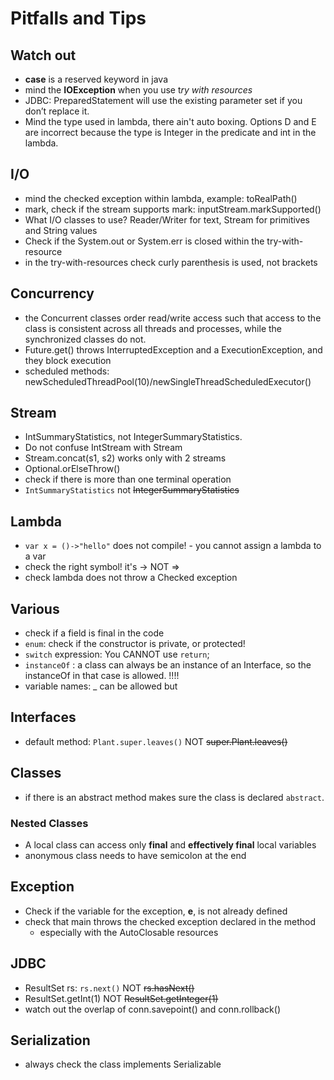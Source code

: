 # Pitfalls and Tips
## Watch out
- **case** is a reserved keyword in java
- mind the **IOException** when you use t*ry with resources*
- JDBC: PreparedStatement will use the existing parameter set if you don’t replace it.
- Mind the type used in lambda, there ain't auto boxing. Options D and E are incorrect because the type is Integer in the predicate and int in the lambda.

## I/O
- mind the checked exception within lambda, example: toRealPath()
- mark, check if the stream supports mark: inputStream.markSupported()
- What I/O classes to use? Reader/Writer for text, Stream for primitives and String values
- Check if the System.out or System.err is closed within the try-with-resource
- in the try-with-resources check curly parenthesis is used, not brackets

## Concurrency
- the Concurrent classes order read/write access such that access to the class is consistent 
across all threads and processes, while the synchronized classes do not. 
- Future.get() throws  InterruptedException and a  ExecutionException, and they block execution 
- scheduled methods: newScheduledThreadPool(10)/newSingleThreadScheduledExecutor()

## Stream
-  IntSummaryStatistics, not IntegerSummaryStatistics. 
-  Do not confuse IntStream with Stream<Integer>
- Stream.concat(s1, s2) works only with 2 streams
- Optional.orElseThrow()
- check if there is more than one terminal operation
- `IntSummaryStatistics` not ~~IntegerSummaryStatistics~~
## Lambda
- `var x = ()->"hello"` does not compile! - you cannot assign a lambda to a var
- check the right symbol! it's -> NOT =>
- check lambda does not throw a Checked exception

## Various
- check if a field is final in the code
- `enum`: check if the constructor is private, or protected!
- `switch` expression: You CANNOT use `return`;
- `instanceOf` : a class can always be an instance of an Interface, so the instanceOf in that case is allowed. !!!!
- variable names: _ can be allowed but 

## Interfaces
- default method: `Plant.super.leaves()` NOT ~~super.Plant.leaves()~~
## Classes
- if there is an abstract method  makes sure the class is declared `abstract`.
### Nested Classes
- A local class can access only **final** and **effectively final** local variables
- anonymous class needs to have semicolon at the end
## Exception
- Check if the variable for the exception, **e**, is not already defined
- check that main throws the checked exception declared in the method
  - especially with the AutoClosable resources

## JDBC
- ResultSet rs: `rs.next()` NOT ~~rs.hasNext()~~
- ResultSet.getInt(1) NOT ~~ResultSet.getInteger(1)~~
- watch out the overlap of conn.savepoint() and conn.rollback()

## Serialization
- always check the class implements Serializable